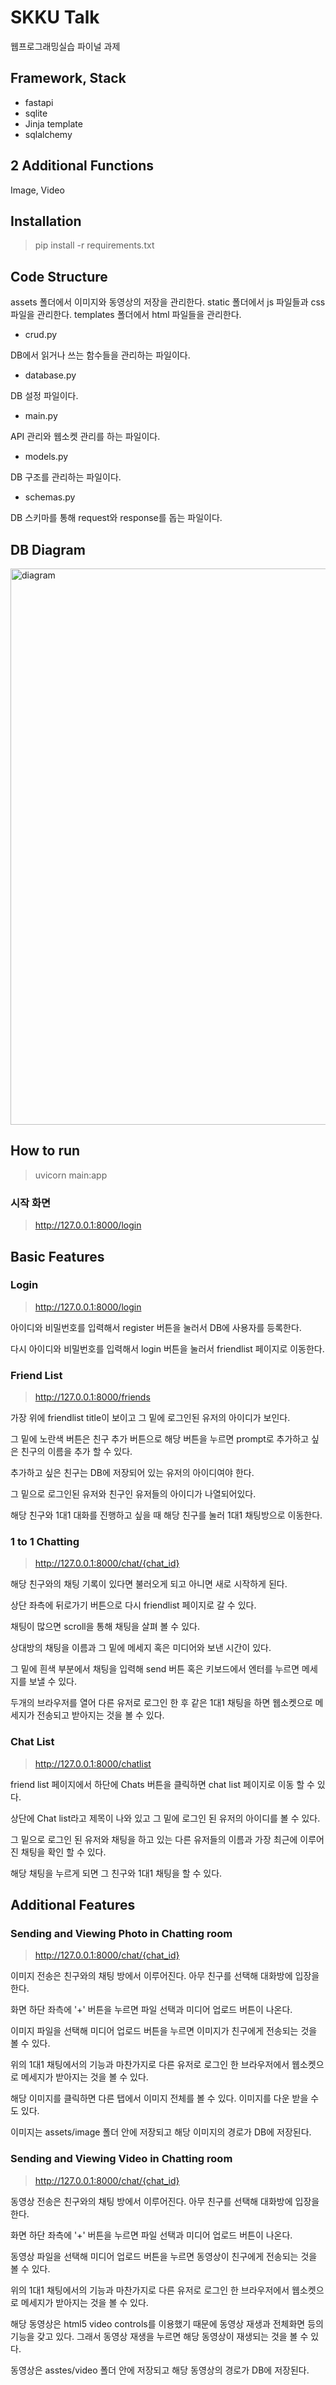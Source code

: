 # SKKU Talk

웹프로그래밍실습 파이널 과제

## Framework, Stack

- fastapi
- sqlite
- Jinja template
- sqlalchemy
## 2 Additional Functions
Image, Video 

## Installation

> pip install -r requirements.txt

## Code Structure
assets 폴더에서 이미지와 동영상의 저장을 관리한다. static 폴더에서 js 파일들과 css 파일을 관리한다. templates 폴더에서 html 파일들을 관리한다.

- crud.py

DB에서 읽거나 쓰는 함수들을 관리하는 파일이다.
- database.py

DB 설정 파일이다.
- main.py

API 관리와 웹소켓 관리를 하는 파일이다.
- models.py

DB 구조를 관리하는 파일이다.

- schemas.py

DB 스키마를 통해 request와 response를 돕는 파일이다.

## DB Diagram
<img width="890" alt="diagram" src="https://github.com/Jeesup0103/kakao_assignment/assets/76239832/1f6f9f53-84ef-475b-a232-77de6dcbf3b0">


## How to run

> uvicorn main:app

### 시작 화면

> http://127.0.0.1:8000/login

## Basic Features

### Login

> http://127.0.0.1:8000/login

아이디와 비밀번호를 입력해서 register 버튼을 눌러서 DB에 사용자를 등록한다.

다시 아이디와 비밀번호를 입력해서 login 버튼을 눌러서 friendlist 페이지로 이동한다.

### Friend List

> http://127.0.0.1:8000/friends

가장 위에 friendlist title이 보이고 그 밑에 로그인된 유저의 아이디가 보인다.

그 밑에 노란색 버튼은 친구 추가 버튼으로 해당 버튼을 누르면 prompt로 추가하고 싶은 친구의 이름을 추가 할 수 있다.

추가하고 싶은 친구는 DB에 저장되어 있는 유저의 아이디여야 한다.

그 밑으로 로그인된 유저와 친구인 유저들의 아이디가 나열되어있다.

해당 친구와 1대1 대화를 진행하고 싶을 때 해당 친구를 눌러 1대1 채팅방으로 이동한다.

### 1 to 1 Chatting

> http://127.0.0.1:8000/chat/{chat_id}

해당 친구와의 채팅 기록이 있다면 불러오게 되고 아니면 새로 시작하게 된다.

상단 좌측에 뒤로가기 버튼으로 다시 friendlist 페이지로 갈 수 있다.

채팅이 많으면 scroll을 통해 채팅을 살펴 볼 수 있다.

상대방의 채팅을 이름과 그 밑에 메세지 혹은 미디어와 보낸 시간이 있다.

그 밑에 흰색 부분에서 채팅을 입력해 send 버튼 혹은 키보드에서 엔터를 누르면 메세지를 보낼 수 있다.

두개의 브라우저를 열어 다른 유저로 로그인 한 후 같은 1대1 채팅을 하면 웹소켓으로 메세지가 전송되고 받아지는 것을 볼 수 있다.

### Chat List

> http://127.0.0.1:8000/chatlist

friend list 페이지에서 하단에 Chats 버튼을 클릭하면 chat list 페이지로 이동 할 수 있다.

상단에 Chat list라고 제목이 나와 있고 그 밑에 로그인 된 유저의 아이디를 볼 수 있다.

그 밑으로 로그인 된 유저와 채팅을 하고 있는 다른 유저들의 이름과 가장 최근에 이루어진 채팅을 확인 할 수 있다.

해당 채팅을 누르게 되면 그 친구와 1대1 채팅을 할 수 있다.

## Additional Features

### Sending and Viewing Photo in Chatting room

> http://127.0.0.1:8000/chat/{chat_id}

이미지 전송은 친구와의 채팅 방에서 이루어진다. 아무 친구를 선택해 대화방에 입장을 한다.

화면 하단 좌측에 '+' 버튼을 누르면 파일 선택과 미디어 업로드 버튼이 나온다.

이미지 파일을 선택해 미디어 업로드 버튼을 누르면 이미지가 친구에게 전송되는 것을 볼 수 있다.

위의 1대1 채팅에서의 기능과 마찬가지로 다른 유저로 로그인 한 브라우저에서 웹소켓으로 메세지가 받아지는 것을 볼 수 있다.

해당 이미지를 클릭하면 다른 탭에서 이미지 전체를 볼 수 있다. 이미지를 다운 받을 수도 있다.

이미지는 assets/image 폴더 안에 저장되고 해당 이미지의 경로가 DB에 저장된다.

### Sending and Viewing Video in Chatting room

> http://127.0.0.1:8000/chat/{chat_id}

동영상 전송은 친구와의 채팅 방에서 이루어진다. 아무 친구를 선택해 대화방에 입장을 한다.

화면 하단 좌측에 '+' 버튼을 누르면 파일 선택과 미디어 업로드 버튼이 나온다.

동영상 파일을 선택해 미디어 업로드 버튼을 누르면 동영상이 친구에게 전송되는 것을 볼 수 있다.

위의 1대1 채팅에서의 기능과 마찬가지로 다른 유저로 로그인 한 브라우저에서 웹소켓으로 메세지가 받아지는 것을 볼 수 있다.

해당 동영상은 html5 video controls를 이용했기 때문에 동영상 재생과 전체화면 등의 기능을 갖고 있다. 그래서 동영상 재생을 누르면 해당 동영상이 재생되는 것을 볼 수 있다.

동영상은 asstes/video 폴더 안에 저장되고 해당 동영상의 경로가 DB에 저장된다.
